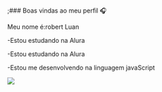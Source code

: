 ;### Boas vindas ao meu perfil 🎧

Meu nome é:robert Luan

-Estou estudando na Alura

-Estou estudando na Alura

-Estou me desenvolvendo na linguagem javaScript


![](https://media1.tenor.com/m/ezIYquTw5wUAAAAd/deal-with-it-deal.gif)
